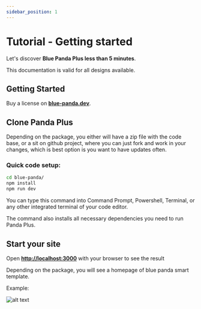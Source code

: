 ```yaml
---
sidebar_position: 1
---
```


# Tutorial - Getting started

Let's discover **Blue Panda Plus less than 5 minutes**.

This documentation is valid for all designs available.

## Getting Started
Buy a license on **[blue-panda.dev](https://blue-panda.dev)**.

## Clone Panda Plus

Depending on the package, you either will have a zip file with the code base, or a sit on github project, where you can just fork and work 
in your changes, which is best option is you want to have updates often.


### Quick code setup: 

```bash
cd blue-panda/
npm install
npm run dev
```

You can type this command into Command Prompt, Powershell, Terminal, or any other integrated terminal of your code editor.

The command also installs all necessary dependencies you need to run Panda Plus.

## Start your site

Open **[http://localhost:3000](http://localhost:3000)** with your browser to see the result

Depending on the package, you will see a homepage of blue panda smart template.

Example:

![alt text](/ss/ex.png)

